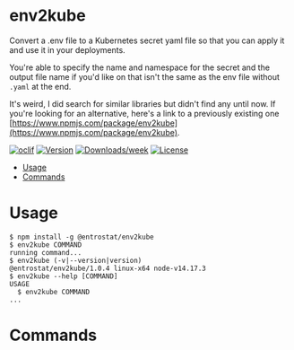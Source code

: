 env2kube
========

Convert a .env file to a Kubernetes secret yaml file so that you can apply it and use it in your deployments.

You're able to specify the name and namespace for the secret and the output file name if you'd like on that isn't the same as the env file without `.yaml` at the end.

It's weird, I did search for similar libraries but didn't find any until now. If you're looking for an alternative, here's a link to a previously existing one [https://www.npmjs.com/package/env2kube](https://www.npmjs.com/package/env2kube).

[![oclif](https://img.shields.io/badge/cli-oclif-brightgreen.svg)](https://oclif.io)
[![Version](https://img.shields.io/npm/v/env2kube.svg)](https://npmjs.org/package/env2kube)
[![Downloads/week](https://img.shields.io/npm/dw/env2kube.svg)](https://npmjs.org/package/env2kube)
[![License](https://img.shields.io/npm/l/env2kube.svg)](https://github.com/entrostat/env2kube/blob/master/package.json)

<!-- toc -->
* [Usage](#usage)
* [Commands](#commands)
<!-- tocstop -->
# Usage
<!-- usage -->
```sh-session
$ npm install -g @entrostat/env2kube
$ env2kube COMMAND
running command...
$ env2kube (-v|--version|version)
@entrostat/env2kube/1.0.4 linux-x64 node-v14.17.3
$ env2kube --help [COMMAND]
USAGE
  $ env2kube COMMAND
...
```
<!-- usagestop -->
# Commands
<!-- commands -->

<!-- commandsstop -->

